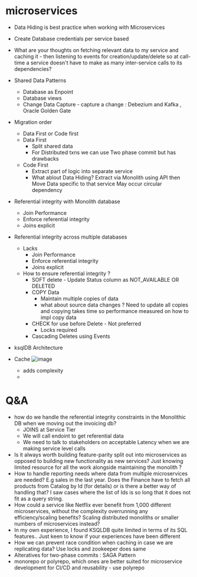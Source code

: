 # microservices
- Data Hiding is best practice when working with Microservices
- Create Database credentials per service based 
- What are your thoughts on fetching relevant data to my service and caching it - then listening to events for creation/update/delete so at call-time a service doesn't   have to make as many inter-service calls to its dependencies?
- Shared Data Patterns
   - Database as Enpoint
   - Database views
   - Change Data Capture - capture a change : Debezium and Kafka , Oracle Golden Gate
- Migration order
   - Data First or Code first 
   - Data First 
      - Split shared data
      - For Distributed txns we can use Two phase commit but has drawbacks
   - Code First
     - Extract part of logic into separate service 
     - What ablout Data Hiding?
        Extract via Monolith using API then Move Data specific to that service
        May occur circular dependency
        
- Referential integrity with Monolith database
  - Join Performance
  - Enforce referential integrity
  - Joins explicit
- Referential integrity across multiple databases
   - Lacks
     - Join Performance
     - Enforce referential integrity
     - Joins explicit
   - How to ensure referential integrity ?
     - SOFT delete - Update Status column as NOT_AVAILABLE OR DELETED
     - COPY Data
        - Maintain multiple copies of data 
        - what about source data changes ? Need to update all copies and copying takes time so performance measured on how to impl copy data
      - CHECK for use before Delete - Not preferred
         - Locks required
      - Cascading Deletes using Events    
- ksqlDB Architecture    
- Cache
    ![image](https://user-images.githubusercontent.com/105092237/188273263-9fbbca42-e185-4b55-8aae-3d0b90361a32.png)
    - adds complexity
    - 

# Q&A
- how do we handle the referential integrity constraints in the Monolithic DB when we moving out the invoicing db?
   - JOINS at Service Tier
   - We will call endoint to get referential data 
   - We need to talk to stakeholders on acceptable Latency when we are making service level calls
- Is it always worth building feature-parity split out into microservices as opposed to building new functionality as new services? Just knowing limited resource for all the work alongside maintaining the monolith ?
- How to handle reporting needs where data from multiple microservices are needed? E.g sales in the last year. Does the Finance have to fetch all products from Catalog by Id (for details) or is there a better way of handling that? I saw cases where the list of Ids is so long that it does not fit as a query string.
- How could a service like Netflix ever benefit from 1,000 different microservices, without the complexity overrunning any efficiency/scaling benefits? Scaling distributed monoliths or smaller numbers of microservices instead?
- In my own experience, I found KSQLDB quite limited in terms of its SQL features.. Just keen to know if your experiences have been different
- How we can prevent race condition when caching in case we are replicating data? Use locks and zookeeper does same
- Alteratives for two-phase commits : SAGA Pattern
- monorepo or polyrepo, which ones are better suited for microservice development for CI/CD and reusability - use polyrepo
 
